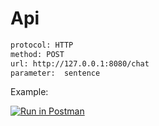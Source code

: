 # Api

```html
protocol: HTTP
method: POST
url: http://127.0.0.1:8080/chat
parameter:  sentence

```
Example:

[![Run in Postman](https://run.pstmn.io/button.svg)](https://www.getpostman.com/collections/2428c8a80ad5956625fd)
